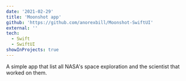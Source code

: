 ```yaml
---
date: '2021-02-29'
title: 'Moonshot app'
github: 'https://github.com/anorexbill/Moonshot-SwiftUI'
external: ''
tech:
  - Swift
  - SwiftUI
showInProjects: true
---
```


A simple app that list all NASA's space exploration and the scientist that worked on them.
